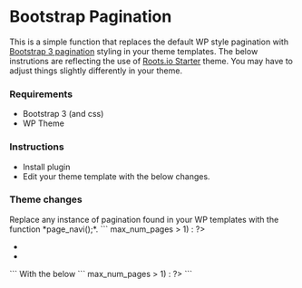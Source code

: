 Bootstrap Pagination
===========================

This is a simple function that replaces the default WP style pagination with <a href="http://getbootstrap.com/components/#pagination">Bootstrap 3 pagination</a> styling in your theme templates. The below instrutions are reflecting the use of <a href="http://roots.io/starter-theme/">Roots.io Starter</a> theme. You may have to adjust things slightly differently in your theme.

<h3>Requirements</h3>
<ul>
  <li>Bootstrap 3 (and css)</li>
  <li>WP Theme</li>
</ul>

<h3>Instructions</h3>
<ul>
  <li>Install plugin</li>
  <li>Edit your theme template with the below changes.</li>
</ul>

<h3>Theme changes</h3>
Replace any instance of pagination found in your WP templates with the function *page_navi();*.
```
<?php if ($wp_query->max_num_pages > 1) : ?>
  <nav class="post-nav">
    <ul class="pager">
      <li class="previous"><?php next_posts_link(__('&larr; Older posts', 'roots')); ?></li>
      <li class="next"><?php previous_posts_link(__('Newer posts &rarr;', 'roots')); ?></li>
    </ul>
  </nav>
<?php endif; ?>
```
With the below
```
<?php if ($wp_query->max_num_pages > 1) : ?>
  <?php
    // custom function to output Bootstrap pagination, found in custom.php
    page_navi();
  ?>
<?php endif; ?>
```
